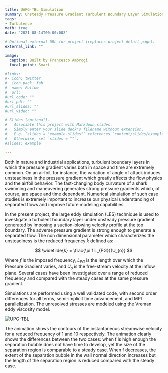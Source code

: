 ```yaml
---
title: UAPG-TBL Simulation
summary: Unsteady Pressure Gradient Turbulent Boundary Layer Simulation
tags:
- Turbulence
math: true
date: "2021-08-14T00:00:00Z"

# Optional external URL for project (replaces project detail page).
external_link: ""

image:
  caption: Built by Francesco Ambrogi
  focal_point: Smart

#links:
#- icon: twitter
#  icon_pack: fab
#  name: Follow
#  url: 
#url_code: ""
#url_pdf: ""
#url_slides: ""
#url_video: ""

# Slides (optional).
#   Associate this project with Markdown slides.
#   Simply enter your slide deck's filename without extension.
#   E.g. `slides = "example-slides"` references `content/slides/example-slides.md`.
#   Otherwise, set `slides = ""`.
#slides: example

---
```


Both in nature and industrial applications, turbulent boundary layers in which the pressure gradient varies both in space and time are extremely common. On an airfoil, for instance, the variation of angle of attack induces unsteadiness in the pressure gradient which greatly affects the flow physics and the airfoil behavior. The fast-changing body curvature of a shark swimming and maneuvering generates strong pressure gradients which, of course, are space and time dependent. Numerical simulation of such case studies is extremely important to increase our physical understanding of separated flows and improve future modeling capabilities.

In the present project, the large eddy simulation (LES) technique is used to investigate a turbulent boundary layer under unsteady pressure gradient generated by imposing a suction-blowing velocity profile at the top boundary. The adverse pressure gradient is strong enough to generate a separated flow. The non dimensional parameter which characterizes the unsteadiness is the reduced frequency $\widetilde{k}$  defined as:

$$ \widetilde{k} = \frac{\pi f L_{PG}}{U_{o}} $$

Where $f$ is the imposed frequency, $L_{PG}$ is the length over which the Pressure Gradient varies, and $U_{o}$ is the free-stream velocity at the inflow plane. Several cases have been investigated over a range of reduced frequency and compared with the steady cases at the same pressure gradient.

Simulations are performed using a well validated code, with second order differences for all terms, semi-implicit time advancement, and MPI parallelization. The unresolved stresses are modeled using the Vreman eddy viscosity model.

![UPG-TBL](/images/upgtbl.gif)

The animation shows the contours of the instantaneous  streamwise velocity  for a reduced frequency of 1 and 10 respectively. The animation clearly shows the differences between the two cases: when f is high enough the separation bubble does not have time to develop, yet the size of the separation region is comparable to a steady case. When f decreases, the extent of the separation bubble in the wall normal direction increases but the length of the separation region is  reduced compared with the steady case.
